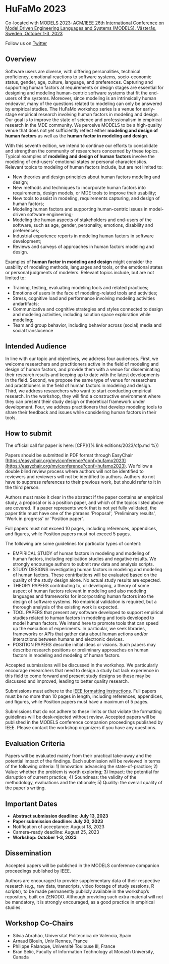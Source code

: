 # HuFaMo 2023

Co-located with [MODELS 2023: ACM/IEEE 26th International Conference on Model Driven Engineering Languages and Systems (MODELS). Västerås, Sweden, October 1-3, 2023](https://conf.researchr.org/home/models-2023)

Follow us on [Twitter](https://twitter.com/HufamoWorkshop)

## Overview

Software users are diverse, with differing personalities, technical proficiency, emotional reactions to software systems, socio-economic status, gender, age, culture, language, and preferences. Capturing and supporting human factors at requirements or design stages are essential for designing and modeling human-centric software systems that fit the end-users of the systems. Moreover, since modeling is an intrinsically human endeavor, many of the questions related to modeling can only be answered by empirical studies. The HuFaMo workshop series is a venue for early-stage empirical research involving human factors in modeling and design. Our goal is to improve the state of science and professionalism in empirical research in the MDE community. We perceive MODELS to be a high-quality venue that does not yet sufficiently reflect either **modeling and design of human factors** as well as the **human factor in modeling and design**.


With this seventh edition, we intend to continue our efforts to consolidate and strengthen the community of researchers concerned by these topics.
Typical examples of **modeling and design of human factors** involve the modeling of end-users’ emotional states or personal characteristics. Relevant topics to modeling of human factors include, but are not limited to:

- New theories and design principles about human factors modeling and design;
- New methods and techniques to incorporate human factors into requirements, design models, or MDE tools to improve their usability;
- New tools to assist in modeling, requirements capturing, and design of human factors;
- Modeling human factors and supporting human-centric issues in model-driven software engineering;
- Modeling the human aspects of stakeholders and end-users of the software, such as age, gender, personality, emotions, disability and preferences;
- Industrial experience reports in modeling human factors in software development;
- Reviews and surveys of approaches in human factors modeling and design.

Examples of **human factor in modeling and design** might consider the usability of modeling methods, languages and tools, or the emotional states or personal judgments of modelers. Relevant topics include, but are not limited to:
- Training, testing, evaluating modeling tools and related practices;
- Emotions of users in the face of modeling-related tools and activities;
- Stress, cognitive load and performance involving modeling activities andartifacts;
- Communicative and cognitive strategies and styles connected to design and modeling activities, including solution space exploration while modeling;
- Team and group behavior, including behavior across (social) media and social translucence


## Intended Audience

In line with our topic and objectives, we address four audiences. First, we welcome researchers and practitioners active in the field of modeling and design of human factors, and provide them with a venue for disseminating their research results and keeping up to date with the latest developments in the field. Second, we propose the same type of venue for researchers and practitioners in the field of human factors in modeling and design. Third, we address researchers who want to start conducting empirical research. In the workshop, they will find a constructive environment where they can present their study design or theoretical framework under development. Four, we address practitioners that develop modeling tools to share their feedback and issues while considering human factors in their tools.


## How to submit

The official call for paper is here: [CFP]({% link editions/2023/cfp.md %})

Papers should be submitted in PDF format through EasyChair [https://easychair.org/my/conference?conf=hufamo2023](https://easychair.org/my/conference?conf=hufamo2023). We follow a double blind review process where authors will not be identified to reviewers and reviewers will not be identified to authors. Authors do not have to suppress references to their previous work, but should refer to it in the third person.

Authors must make it clear in the abstract if the paper contains an empirical study, a proposal or is a position paper, and which of the topics listed above are covered. If a paper represents  work that is not yet fully validated, the paper title must have one of the phrases 'Proposal', 'Preliminary results',  'Work in progress' or 'Position paper'.

Full papers must not exceed 10 pages, including references, appendices, and figures, while Position papers must not exceed 5 pages.

The following are some guidelines for particular types of content:
- EMPIRICAL STUDY of human factors in modeling and modeling of human factors, including replication studies and negative results. We strongly encourage authors to submit raw data and analysis scripts.
- STUDY DESIGNS investigating human factors in modeling and modeling of human factors. These contributions will be evaluated based on the quality of the study design alone.
    No actual study results are expected.
- THEORY PAPERS contributing to, or developing, a theory of some aspect of human factors relevant in modeling and also modeling languages and frameworks for incorporating human factors into the design of software systems. No empirical validation is required, but a thorough analysis of the existing work is expected.
- TOOL PAPERS that present any software developed to support empirical studies related to human factors in modeling and tools developed to model human factors. We intend here to promote tools that can speed up the execution of experiments. In particular, we seek libraries, frameworks or APIs that gather data about human actions and/or interactions between humans and electronic devices.
- POSITION PAPERS describe initial ideas or visions. Such papers may describe research positions or preliminary approaches on human factors in modeling and modeling of human factors.

Accepted submissions will be discussed in the workshop. We particularly encourage researchers that need to design a study but lack experience in this field to come forward and present study designs so these may be discussed and improved, leading to better quality research.

Submissions must adhere to the [IEEE formatting instructions](https://www.ieee.org/conferences/publishing/templates.html).
Full papers must be no more than 10 pages in length, including references, appendices, and figures, while Position papers must have a maximum of 5 pages.

Submissions that do not adhere to these limits or that violate the formatting guidelines will be desk-rejected without review. Accepted papers will be published in the MODELS conference companion proceedings published by IEEE. Please contact the workshop organizers if you have any questions.


## Evaluation Criteria

Papers will be evaluated mainly from their practical take-away and the potential impact of the findings. Each submission will be reviewed in terms of the following criteria: 1) Innovation: advancing the state-of-practice; 2) Value: whether the problem is worth exploring; 3) Impact: the potential for disruption of current practice; 4) Soundness: the validity of the methodology, evaluations and the rationale; 5) Quality: the overall quality of the paper's writing.


## Important Dates

- **Abstract submission deadline: July 13, 2023**
- **Paper submission deadline: July 20, 2023**
- Notification of acceptance: August 18, 2023
- Camera-ready deadline: August 25, 2023
- **Workshop: October 1-3, 2023**


## Dissemination

Accepted papers will be published in the MODELS conference companion proceedings published by IEEE.

 Authors are encouraged to provide supplementary data of their respective research (e.g., raw data, transcripts, video footage of study sessions, R scripts), to be made permanently publicly available in the workshop’s repository, built on ZENODO. Although providing such extra material will not be mandatory, it is strongly encouraged, as a good practice in empirical studies.



## Workshop Co-Chairs

- Silvia Abrahão, Universitat Politecnica de Valencia, Spain
- Arnaud Blouin, Univ Rennes, France
- Philippe Palanque, Université Toulouse III, France
- Bran Selic, Faculty of Information Technology at Monash University, Canada



